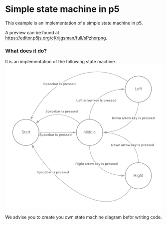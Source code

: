 # Simple state machine in p5

This example is an implementation of a simple state machine in p5.

A preview can be found at https://editor.p5js.org/cKrijgsman/full/sPzhxrpng.

### What does it do?
It is an implementation of the following state machine.
![Example state diagram](https://github.com/cKrijgsman/ITD-open-classes/blob/state-machines/P5-state-machine/state-diagram.png?raw=true)

We advise you to create you own state machine diagram befor writing code.
